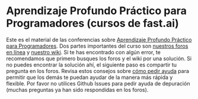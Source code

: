 # Aprendizaje Profundo Práctico para Programadores (cursos de fast.ai)

Este es el material de las conferencias sobre [Aprendizaje Profundo Práctico para Programadores](http://course.fast.ai/). Dos partes importantes del curso son [nuestros foros en línea](http://forums.fast.ai/) y [nuestro wiki](http://wiki.fast.ai/index.php/Main_Page). Si te has encontrado con algún error, te recomendamos que primero busques los foros y el wiki por una solución. Si no puedes encontrar la solución ahí, el siguiente paso es compartir tu pregunta en los foros. Revisa estos consejos sobre [cómo pedir ayuda](http://wiki.fast.ai/index.php/How_to_ask_for_Help) para permitir que los demás te puedan ayudar de la manera más rápida y flexible. Por favor no utilices Github Issues para pedir ayuda de depuración (muchas preguntas ya han sido respondidas en los foros).
